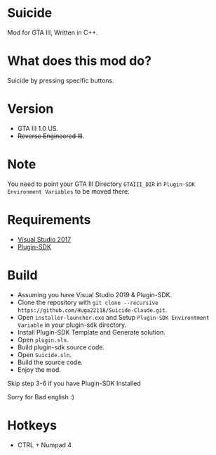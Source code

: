 # Suicide
Mod for GTA III, Written in C++.

# What does this mod do?
Suicide by pressing specific buttons.

# Version
- GTA III 1.0 US.
- ~~Reverse Engineered III~~.

# Note
You need to point your GTA III Directory `GTAIII_DIR` in `Plugin-SDK Environment Variables` to be moved there.

# Requirements
- [Visual Studio 2017](https://download.visualstudio.microsoft.com/download/pr/3d3a1530-b8e4-4e76-822c-4cc60b7571b0/0c68fb97159ee25592f04715eb23f8a88c91efbac7ee2d5993e428fb633da454/vs_Community.exe)
- [Plugin-SDK](https://github.com/DK22Pac/plugin-sdk)

# Build
- Assuming you have Visual Studio 2019 & Plugin-SDK.
- Clone the repository with `git clone --recursive https://github.com/Huga22118/Suicide-Claude.git`.
- Open `installer-launcher.exe` and Setup `Plugin-SDK Environtment Variable` in your plugin-sdk directory.
- Install Plugin-SDK Template and Generate solution.
- Open `plugin.sln`.
- Build plugin-sdk source code.
- Open `Suicide.sln`.
- Build the source code.
- Enjoy the mod.

Skip step 3-6 if you have Plugin-SDK Installed

Sorry for Bad english :) 

# Hotkeys
- CTRL + Numpad 4
